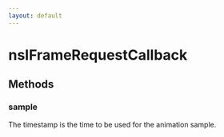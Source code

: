 ```yaml
---
layout: default
---
```


# nsIFrameRequestCallback #

## Methods ##

### sample ###
  
The timestamp is the time to be used for the animation sample.  
  
